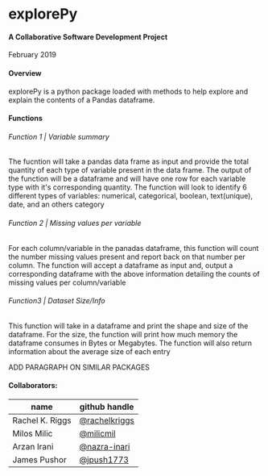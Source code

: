 # explorePy

#### A Collaborative Software Development Project

February 2019

#### Overview

explorePy is a python package loaded with methods to help explore and explain the contents of a Pandas dataframe. 

#### Functions

###### Function 1 | Variable summary
The fucntion will take a pandas data frame as input and provide the total quantity of each type of variable present in the data frame. The output of the function will be a dataframe and will have one row for each variable type with it's corresponding quantity. The function will look to identify 6 different types of variables: numerical, categorical, boolean, text(unique), date, and an others category

###### Function 2 | Missing values per variable
For each column/variable in the panadas dataframe, this function will count the number missing values present and report back on that number per column. The function will accept a dataframe as input and, output a corresponding dataframe with the above information detailing the counts of missing values per column/variable

###### Function3 | Dataset Size/Info
This function will take in a dataframe and print the shape and size of the dataframe. For the size, the function will print how much memory the dataframe consumes in Bytes or Megabytes. The function will also return information about the average size of each entry

ADD PARAGRAPH ON SIMILAR PACKAGES


#### Collaborators:

| name | github handle |
| ---- | ------ |
| Rachel K. Riggs | [@rachelkriggs](https://github.com/rachelkriggs) |
| Milos Milic     | [@milicmil](https://github.com/milicmil) |
| Arzan Irani     | [@nazra-inari](https://github.com/nazra-inari) |
| James Pushor    | [@jpush1773](https://github.com/jpush1773)
